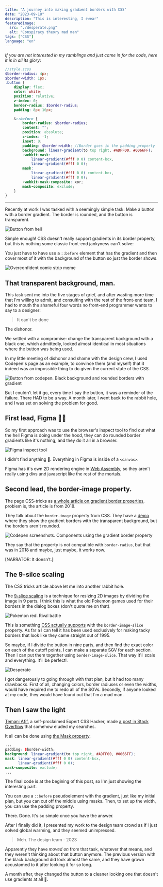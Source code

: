 ```yaml
---
title: "A journey into making gradient borders with CSS"
date: "2023-09-18"
description: "This is interesting, I swear"
featuredimage:
  src: "./desperate.png"
  alt: "Conspiracy theory mad man"
tags: ["CSS"]
language: "en"
---
```



_If you are not interested in my ramblings and just came in for the code, here it is in all its glory_:
```scss
//style.scss
$border-radius: 4px;
$border-width: 1px;
.button {
    display: flex;
    color: white;
    position: relative;
    z-index: 0;
    border-radius: $border-radius;
    padding: 8px 16px;

    &::before {
        border-radius: $border-radius;
        content: "";
        position: absolute;
        z-index: -1;
        inset: 0;
        padding: $border-width; //Border goes in the padding property 
        background: linear-gradient(to top right, #ADFF00, #0066FF);
        -webkit-mask:
            linear-gradient(#fff 0 0) content-box,
            linear-gradient(#fff 0 0);
        mask:
            linear-gradient(#fff 0 0) content-box,
            linear-gradient(#fff 0 0);
        -webkit-mask-composite: xor;
        mask-composite: exclude;
    }
}
```
---


Recently at work I was tasked with a seemingly simple task: Make a button with a border gradient. The border is rounded, and the button is transparent.

![Button from hell](./button-fire.png)

Simple enough! CSS doesn't really support gradients in its border property, but this is nothing some classic front-end jankyness can't solve:

You just have to have use a ``::before`` element that has the gradient and then cover most of it with the background of the button so just the border shows.

![Overconfident comic strip meme](./overconfident-comic.png)

## That transparent background, man.

This task sent me into the five stages of grief, and after wasting more time that I'm willing to admit, and consulting with the rest of the front-end team, I had to mouth the shameful four words no front-end programmer wants to say to a designer:

> It can't be done

The dishonor.

We settled with a compromise: change the transparent background with a black one, which admittedly, looked almost identical in most situations where the button was being used.

In my little meeting of dishonor and shame with the design crew, I used Codepen's page as an example, to convince them (and myself) that it indeed was an impossible thing to do given the current state of the CSS.

![Button from codepen. Black background and rounded borders with gradient](./codepen.png)

But I couldn't let it go, every time I say the button, it was a reminder of the failure. There HAD to be a way. A month later, I went back to the rabbit hole, and I was set on solving the problem for good.

## First lead, Figma 🕵️‍♀️

So my first approach was to use the browser's inspect tool to find out what the hell Figma is doing under the hood, they can do rounded border gradients like it's nothing, and they do it all in a browser.

![Figma inspect tool](./figma.png)

I didn't find anything 🙁. Everything in Figma is inside of a `<canvas>`.

Figma has it's own 2D rendering engine in [Web Assembly](https://www.figma.com/blog/webassembly-cut-figmas-load-time-by-3x/), so they aren't really using divs and javascript like the rest of the mortals.


## Second lead, the border-image property.

The page CSS-tricks as [a whole article on gradient border properties](https://css-tricks.com/gradient-borders-in-css/), problem is, the article is from 2018.

They talk about the `border-image` property from CSS. They have a [demo](https://codepen.io/chriscoyier/pen/ZVYXRx) where they show the gradient borders with the transparent background, but the borders aren't rounded.

![Codepen screenshots. Components using the gradient border property](./css-tricks.png)

They say that the property is not compatible with `border-radius`, but that was in 2018 and maybe, just maybe, it works now.

[NARRATOR: It doesn't.]

## The 9-silce scaling

The CSS tricks article above let me into another rabbit hole.

The [9-slice scaling](https://en.wikipedia.org/wiki/9-slice_scaling) is a technique for resizing 2D images by dividing the image in 9 parts. I think this is what the old Pokemon games used for their borders in the dialog boxes (don't quote me on that).

![Pokemon red. Rival battle](./pokemon.png
)

This is something [CSS actually supports](https://developer.mozilla.org/en-US/docs/Web/CSS/border-image-slice) with the `border-image-slice` property. As far a I can tell it has been used exclusively for making tacky borders that look like they came straight out of 1995.

So maybe, if I divide the button in nine parts, and then find the exact color on each of the cutoff points, I can make a separate SGV for each section. Then I can put them together using `border-image-slice`. That way it'll scale and everything. It'll be perfect!.

![Desperate](./desperate.png
)

I got dangerously to going through with that plan, but it had too many drawbacks. First of all, changing colors, border radiuses or even the widths, would have required me to redo all of the SGVs. Secondly, if anyone looked at my code, they would have found out that I'm a mad man.

## Then I saw the light

[Temani Afif](https://stackoverflow.com/users/8620333/temani-afif), a self-proclaimed Expert CSS Hacker, made [a post in Stack Overflow](https://stackoverflow.com/questions/51496204/border-gradient-with-border-radius) that somehow eluded my searches.

It all can be done using [the Mask property](https://developer.mozilla.org/en-US/docs/Web/CSS/mask).

```scss
...
padding: $border-width;
background: linear-gradient(to top right, #ADFF00, #0066FF);
mask: linear-gradient(#fff 0 0) content-box,
      linear-gradient(#fff 0 0);
mask-composite: exclude;
...
```

The final code is at the begining of this post, so I'm just showing the interesting part.

You can use a `::before` pseudoelement with the gradient, just like my initial plan, but you can cut off the middle using masks. Then, to set up the width, you can use the padding property.

There. Done. It's so simple once you have the answer.

After I finally did it, I presented my work to the design team crowd as if I just solved global warming, and they seemed unimpressed. 

> Meh. The design team - 2023

Apparently they have _moved on_ from that task, whatever that means, and they weren't thinking about that button anymore. The previous version with the black background did look almost the same, and they have grown accustomed to it after looking it for so long.

A month after, they changed the button to a cleaner looking one that doesn't use gradients at all 🤡.